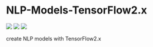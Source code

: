 # NLP-Models-TensorFlow2.x
![](https://img.shields.io/badge/License-MIT-yellowgreen)
![](https://img.shields.io/badge/python-v3.7-brightgreen)
![](https://img.shields.io/badge/TensorFlow-v2.x-red)

create NLP models with TensorFlow2.x

